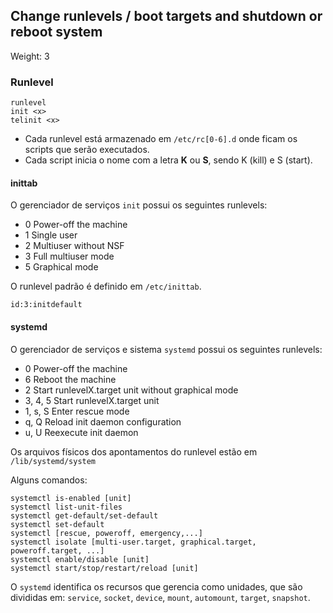 ## Change runlevels / boot targets and shutdown or reboot system
Weight: 3

### Runlevel

```
runlevel
init <x>
telinit <x>
```

* Cada runlevel está armazenado em `/etc/rc[0-6].d` onde ficam os scripts que serão executados.
* Cada script inicia o nome com a letra **K** ou **S**, sendo K (kill) e S (start).

#### inittab

O gerenciador de serviços `init` possui os seguintes runlevels:

*  0              Power-off the machine
*  1              Single user
*  2              Multiuser without NSF
*  3              Full multiuser mode
*  5              Graphical mode

O runlevel padrão é definido em `/etc/inittab`.

```
id:3:initdefault
```

#### systemd

O gerenciador de serviços e sistema `systemd` possui os seguintes runlevels:

*  0              Power-off the machine
*  6              Reboot the machine
*  2              Start runlevelX.target unit without graphical mode
*  3, 4, 5        Start runlevelX.target unit
*  1, s, S        Enter rescue mode
*  q, Q           Reload init daemon configuration
*  u, U           Reexecute init daemon

Os arquivos físicos dos apontamentos do runlevel estão em `/lib/systemd/system`

Alguns comandos:
```
systemctl is-enabled [unit]
systemctl list-unit-files
systemctl get-default/set-default
systemctl set-default
systemctl [rescue, poweroff, emergency,...]
systemctl isolate [multi-user.target, graphical.target, poweroff.target, ...]
systemctl enable/disable [unit]
systemctl start/stop/restart/reload [unit]
```

O `systemd` identifica os recursos que gerencia como unidades, que são divididas em: `service`, `socket`, `device`, `mount`, `automount`, `target`, `snapshot`.
